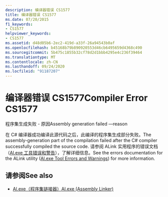 ```yaml
---
description: 编译器错误 CS1577
title: 编译器错误 CS1577
ms.date: 07/20/2015
f1_keywords:
- CS1577
helpviewer_keywords:
- CS1577
ms.assetid: d48d05b6-2ec2-419d-a33f-26a94543b0af
ms.openlocfilehash: b45168b79b890920553d46cb6495659d4368c490
ms.sourcegitcommit: 5b475c1855b32cf78d2d1bbb4295e4c236f39464
ms.translationtype: MT
ms.contentlocale: zh-CN
ms.lasthandoff: 09/24/2020
ms.locfileid: "91187207"
---
```

# <a name="compiler-error-cs1577"></a><span data-ttu-id="78ee9-103">编译器错误 CS1577</span><span class="sxs-lookup"><span data-stu-id="78ee9-103">Compiler Error CS1577</span></span>

<span data-ttu-id="78ee9-104">程序集生成失败 - 原因</span><span class="sxs-lookup"><span data-stu-id="78ee9-104">Assembly generation failed —reason</span></span>  
  
 <span data-ttu-id="78ee9-105">在 C# 编译器成功编译此源代码之后，此编译的程序集生成部分失败。</span><span class="sxs-lookup"><span data-stu-id="78ee9-105">The assembly-generation part of the compilation failed after the C# compiler successfully compiled the source code.</span></span> <span data-ttu-id="78ee9-106">请参阅 ALink 实用程序的错误文档（[Al.exe 工具错误和警告](../../framework/tools/al-exe-assembly-linker.md#errors-and-warnings)），了解详细信息。</span><span class="sxs-lookup"><span data-stu-id="78ee9-106">See the errors documentation for the ALink utility ([Al.exe Tool Errors and Warnings](../../framework/tools/al-exe-assembly-linker.md#errors-and-warnings)) for more information.</span></span>  
  
## <a name="see-also"></a><span data-ttu-id="78ee9-107">请参阅</span><span class="sxs-lookup"><span data-stu-id="78ee9-107">See also</span></span>

- [<span data-ttu-id="78ee9-108">Al.exe（程序集链接器）</span><span class="sxs-lookup"><span data-stu-id="78ee9-108">Al.exe (Assembly Linker)</span></span>](../../framework/tools/al-exe-assembly-linker.md)

